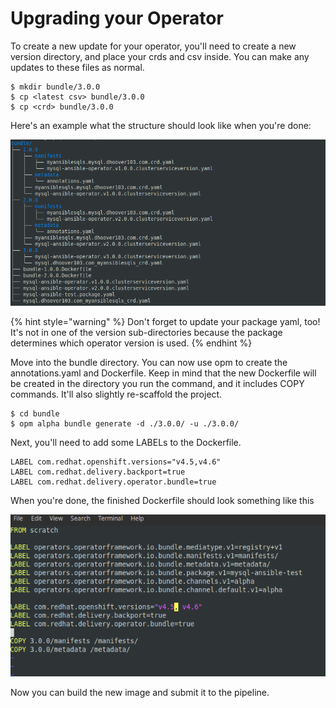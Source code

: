 # Upgrading your Operator

To create a new update for your operator, you'll need to create a new version directory, and place your crds and csv inside. You can make any updates to these files as normal. 

```text
$ mkdir bundle/3.0.0
$ cp <latest csv> bundle/3.0.0
$ cp <crd> bundle/3.0.0
```

Here's an example what the structure should look like when you're done:

![](../.gitbook/assets/metatdat.png)

{% hint style="warning" %}
Don't forget to update your package yaml, too! It's not in one of the version sub-directories because the package determines which operator version is used.
{% endhint %}

Move into the bundle directory. You can now use opm to create the annotations.yaml and Dockerfile. Keep in mind that the new Dockerfile will be created in the directory you run the command, and it includes COPY commands. It'll also slightly re-scaffold the project.

```text
$ cd bundle
$ opm alpha bundle generate -d ./3.0.0/ -u ./3.0.0/
```

Next, you'll need to add some LABELs to the Dockerfile.

```text
LABEL com.redhat.openshift.versions="v4.5,v4.6"
LABEL com.redhat.delivery.backport=true
LABEL com.redhat.delivery.operator.bundle=true
```

 When you're done, the finished Dockerfile should look something like this

![](../.gitbook/assets/dockerfile.png)

Now you can build the new image and submit it to the pipeline. 

